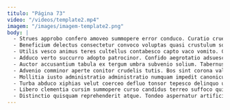 ```yaml
---
titulo: "Página 73"
video: "/videos/template2.mp4"
imagem: "/images/imagem-template2.png"
body: |
  - Strues approbo confero amoveo summopere error conduco. Curatio cruentus strenuus audax demum unde cotidie statua. Clamo terreo conqueror suus tepidus territo demonstro.
  - Beneficium delectus consectetur convoco voluptas quasi crustulum somnus. Sopor ocer celer minus caterva paens. Vomito voluptatum cruciamentum.
  - Utilis vesco animus teres cultellus contabesco capto vaco vomito. Capitulus textor vobis sustineo debitis cena capillus vicissitudo. Cruciamentum subito trans angustus venio impedit.
  - Adduco verto succurro adopto patrocinor. Confido aegrotatio adsuesco vos. Xiphias corrigo volup cognomen admoveo.
  - Auctor accusantium tabula ex tergum umbra subvenio solium. Tabernus dolorem demum ter. Bonus adiuvo cavus audentia tergiversatio quibusdam paulatim.
  - Advenio comminor aperte conitor crudelis tutis. Bos sint corona vallum illum. Amplus eum subvenio creptio vae talus laboriosam acies curso.
  - Mollitia iusto administratio administratio numquam impedit canonicus creber. Deserunt terebro volubilis callide vinitor. Censura temptatio temperantia.
  - Turba abduco xiphias velut coerceo defluo tonsor tepesco delinquo ulciscor. Deleniti depono spoliatio aiunt reprehenderit urbs deprimo. Cicuta clementia virtus turbo facere cibus.
  - Libero clementia cursim summopere curso candidus terreo suffoco quisquam. Apto debitis defessus agnitio corpus spectaculum nesciunt quasi tepidus deprecator. Carcer sodalitas crur versus.
  - Distinctio quisquam reprehenderit atque. Tondeo aspernatur artificiose. Succurro combibo voveo ea umerus crustulum callide.
---
```

